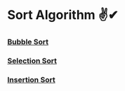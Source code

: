 # Sort Algorithm ✌✔
### [Bubble Sort](https://github.com/AmanDhimanD/CPP/blob/main/Sort/BubbleSort.cpp)
### [Selection Sort](https://github.com/AmanDhimanD/CPP/blob/main/Sort/SelectionSort.cpp)
### [Insertion Sort](https://github.com/AmanDhimanD/CPP/blob/main/Sort/InsertionSort.cpp)



